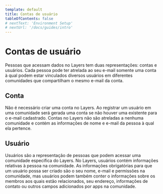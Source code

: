 ```yaml
---
template: default
title: Contas de usuário
tableOfContents: false
# nextText: 'Environment Setup'
# nextUrl: '/docs/guides/intro'
---
```


# Contas de usuário

Pessoas que acessam dados no Layers tem duas representações: contas e usuários. Cada pessoa pode ter atrelada ao seu e-mail somente uma conta à qual podem estar vinculados diversos usuários em diferentes comunidades que compartilham o mesmo e-mail da conta.

## Conta

Não é necessário criar uma conta no Layers. Ao registrar um usuário em uma comunidade será gerada uma conta se não houver uma existente para o e-mail cadastrado. Contas no Layers não são atreladas a nenhuma comunidade e contém as informações de nome e e-mail da pessoa à qual ela pertence.

## Usuário

Usuários são a representação de pessoas que podem acessar uma comunidade especifica do Layers. No Layers, usuários contém informações relativas à pessoa na comunidade. As informações obrigatórias para que um usuário possa ser criado são o seu nome, e-mail e permissões na comunidade, mas usuários podem também conter o informações sobre os membros aos quais estão relacionados, seu endereço, informações de contato ou outros campos adicionados por apps na comunidade.